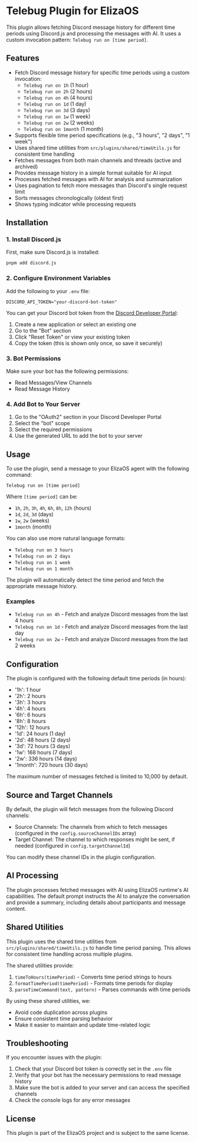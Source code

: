 # Telebug Plugin for ElizaOS

This plugin allows fetching Discord message history for different time periods using Discord.js and processing the messages with AI. It uses a custom invocation pattern: `Telebug run on [time period]`.

## Features

- Fetch Discord message history for specific time periods using a custom invocation:
  - `Telebug run on 1h` (1 hour)
  - `Telebug run on 2h` (2 hours)
  - `Telebug run on 4h` (4 hours)
  - `Telebug run on 1d` (1 day)
  - `Telebug run on 3d` (3 days)
  - `Telebug run on 1w` (1 week)
  - `Telebug run on 2w` (2 weeks)
  - `Telebug run on 1month` (1 month)
- Supports flexible time period specifications (e.g., "3 hours", "2 days", "1 week")
- Uses shared time utilities from `src/plugins/shared/timeUtils.js` for consistent time handling
- Fetches messages from both main channels and threads (active and archived)
- Provides message history in a simple format suitable for AI input
- Processes fetched messages with AI for analysis and summarization
- Uses pagination to fetch more messages than Discord's single request limit
- Sorts messages chronologically (oldest first)
- Shows typing indicator while processing requests

## Installation

### 1. Install Discord.js

First, make sure Discord.js is installed:

```bash
pnpm add discord.js
```

### 2. Configure Environment Variables

Add the following to your `.env` file:

```
DISCORD_API_TOKEN="your-discord-bot-token"
```

You can get your Discord bot token from the [Discord Developer Portal](https://discord.com/developers/applications):
1. Create a new application or select an existing one
2. Go to the "Bot" section
3. Click "Reset Token" or view your existing token
4. Copy the token (this is shown only once, so save it securely)

### 3. Bot Permissions

Make sure your bot has the following permissions:
- Read Messages/View Channels
- Read Message History

### 4. Add Bot to Your Server

1. Go to the "OAuth2" section in your Discord Developer Portal
2. Select the "bot" scope
3. Select the required permissions
4. Use the generated URL to add the bot to your server

## Usage

To use the plugin, send a message to your ElizaOS agent with the following command:

```
Telebug run on [time period]
```

Where `[time period]` can be:
- `1h`, `2h`, `3h`, `4h`, `6h`, `8h`, `12h` (hours)
- `1d`, `2d`, `3d` (days)
- `1w`, `2w` (weeks)
- `1month` (month)

You can also use more natural language formats:
- `Telebug run on 3 hours`
- `Telebug run on 2 days`
- `Telebug run on 1 week`
- `Telebug run on 1 month`

The plugin will automatically detect the time period and fetch the appropriate message history.

### Examples

- `Telebug run on 4h` - Fetch and analyze Discord messages from the last 4 hours
- `Telebug run on 1d` - Fetch and analyze Discord messages from the last day
- `Telebug run on 2w` - Fetch and analyze Discord messages from the last 2 weeks

## Configuration

The plugin is configured with the following default time periods (in hours):

- '1h': 1 hour
- '2h': 2 hours
- '3h': 3 hours
- '4h': 4 hours
- '6h': 6 hours
- '8h': 8 hours
- '12h': 12 hours
- '1d': 24 hours (1 day)
- '2d': 48 hours (2 days)
- '3d': 72 hours (3 days)
- '1w': 168 hours (7 days)
- '2w': 336 hours (14 days)
- '1month': 720 hours (30 days)

The maximum number of messages fetched is limited to 10,000 by default.

## Source and Target Channels

By default, the plugin will fetch messages from the following Discord channels:

- Source Channels: The channels from which to fetch messages (configured in the `config.sourceChannelIDs` array)
- Target Channel: The channel to which responses might be sent, if needed (configured in `config.targetChannelId`)

You can modify these channel IDs in the plugin configuration.

## AI Processing

The plugin processes fetched messages with AI using ElizaOS runtime's AI capabilities. The default prompt instructs the AI to analyze the conversation and provide a summary, including details about participants and message content.

## Shared Utilities

This plugin uses the shared time utilities from `src/plugins/shared/timeUtils.js` to handle time period parsing. This allows for consistent time handling across multiple plugins.

The shared utilities provide:

1. `timeToHours(timePeriod)` - Converts time period strings to hours
2. `formatTimePeriod(timePeriod)` - Formats time periods for display
3. `parseTimeCommand(text, pattern)` - Parses commands with time periods

By using these shared utilities, we:
- Avoid code duplication across plugins
- Ensure consistent time parsing behavior
- Make it easier to maintain and update time-related logic

## Troubleshooting

If you encounter issues with the plugin:

1. Check that your Discord bot token is correctly set in the `.env` file
2. Verify that your bot has the necessary permissions to read message history
3. Make sure the bot is added to your server and can access the specified channels
4. Check the console logs for any error messages

## License

This plugin is part of the ElizaOS project and is subject to the same license. 